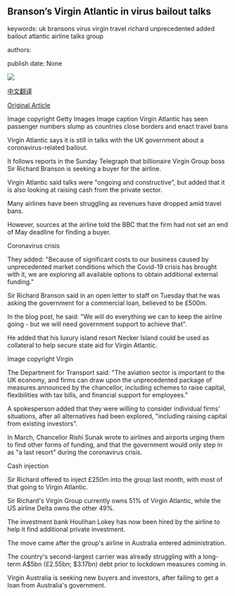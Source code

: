 ## Branson’s Virgin Atlantic in virus bailout talks

keywords: uk bransons virus virgin travel richard unprecedented added bailout atlantic airline talks group

authors: 

publish date: None

![](https://ichef.bbci.co.uk/news/1024/branded_news/905B/production/_111955963__100009242_gettyimages-613946528.jpg)

[中文翻译](Branson%E2%80%99s%20Virgin%20Atlantic%20in%20virus%20bailout%20talks_zh.md)

[Original Article](https://www.bbc.com/news/business-52431290)

Image copyright Getty Images Image caption Virgin Atlantic has seen passenger numbers slump as countries close borders and enact travel bans

Virgin Atlantic says it is still in talks with the UK government about a coronavirus-related bailout.

It follows reports in the Sunday Telegraph that billionaire Virgin Group boss Sir Richard Branson is seeking a buyer for the airline.

Virgin Atlantic said talks were "ongoing and constructive", but added that it is also looking at raising cash from the private sector.

Many airlines have been struggling as revenues have dropped amid travel bans.

However, sources at the airline told the BBC that the firm had not set an end of May deadline for finding a buyer.

Coronavirus crisis

They added: "Because of significant costs to our business caused by unprecedented market conditions which the Covid-19 crisis has brought with it, we are exploring all available options to obtain additional external funding."

Sir Richard Branson said in an open letter to staff on Tuesday that he was asking the government for a commercial loan, believed to be £500m.

In the blog post, he said: "We will do everything we can to keep the airline going - but we will need government support to achieve that".

He added that his luxury island resort Necker Island could be used as collateral to help secure state aid for Virgin Atlantic.

Image copyright Virgin

The Department for Transport said: "The aviation sector is important to the UK economy, and firms can draw upon the unprecedented package of measures announced by the chancellor, including schemes to raise capital, flexibilities with tax bills, and financial support for employees."

A spokesperson added that they were willing to consider individual firms' situations, after all alternatives had been explored, "including raising capital from existing investors".

In March, Chancellor Rishi Sunak wrote to airlines and airports urging them to find other forms of funding, and that the government would only step in as "a last resort" during the coronavirus crisis.

Cash injection

Sir Richard offered to inject £250m into the group last month, with most of that going to Virgin Atlantic.

Sir Richard's Virgin Group currently owns 51% of Virgin Atlantic, while the US airline Delta owns the other 49%.

The investment bank Houlihan Lokey has now been hired by the airline to help it find additional private investment.

The move came after the group's airline in Australia entered administration.

The country's second-largest carrier was already struggling with a long-term A$5bn (£2.55bn; $3.17bn) debt prior to lockdown measures coming in.

Virgin Australia is seeking new buyers and investors, after failing to get a loan from Australia's government.